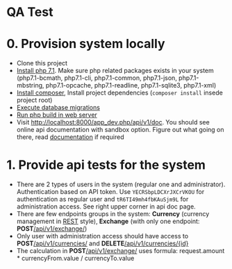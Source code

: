 QA Test
=====

# 0. Provision system locally
- Clone this project
- [Install php 7.1](http://php.net/manual/en/install.php). Make sure php related packages exists in your system (php7.1-bcmath, php7.1-cli, php7.1-common, php7.1-json, php7.1-mbstring, php7.1-opcache, php7.1-readline, php7.1-sqlite3, php7.1-xml)
- [Install composer](https://getcomposer.org/doc/00-intro.md#installation-linux-unix-osx), Install project dependencies (`composer install` insede project root)
- [Execute database migrations](http://symfony.com/doc/current/bundles/DoctrineMigrationsBundle/index.html)
- [Run php build in web server](http://symfony.com/doc/current/setup/built_in_web_server.html)
- Visit [http://localhost:8000/app_dev.php/api/v1/doc](http://localhost:8000/app_dev.php/api/v1/doc). You should see online api documentation with sandbox option. Figure out what going on there, read [documentation](https://github.com/nelmio/NelmioApiDocBundle) if required

# 1. Provide api tests for the system
- There are 2 types of users in the system (regular one and administrator). Authentication based on API token. Use `YECRSbpLDCXrJXCrVKOU` for authentication as regular user and `tR6TI49mh4fbKAuSjm9L` for administration access. See right upper corner in api doc page.
- There are few endpoints groups in the system: **Currency** (currency management in [REST](https://en.wikipedia.org/wiki/Representational_state_transfer) style), **Exchange** (with only one endpoint: __POST__[/api/v1/exchange/]())
- Only user with administration access should have access to __POST__[/api/v1/currencies/]() and __DELETE__[/api/v1/currencies/{id}]()
- The calculation in __POST__[/api/v1/exchange/]() uses formula: request.amount * currencyFrom.value / currencyTo.value
 
